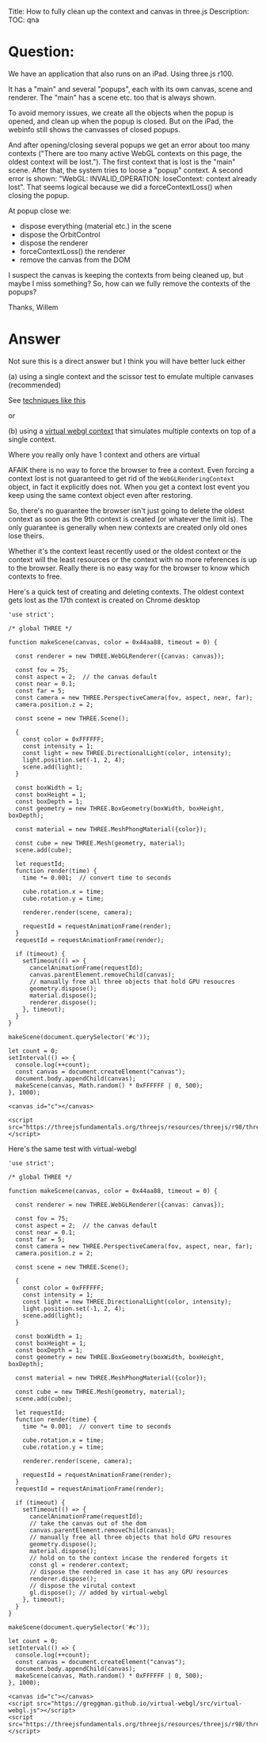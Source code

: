 Title: How to fully clean up the context and canvas in three.js
Description:
TOC: qna

# Question:

We have an application that also runs on an iPad. Using three.js r100.

It has a "main" and several "popups", each with its own canvas, scene and renderer. The "main" has a scene etc. too that is always shown.

To avoid memory issues, we create all the objects when the popup is opened, and clean up when the popup is closed.
But on the iPad, the webinfo still shows the canvasses of closed popups.

And after opening/closing several popups we get an error about too many contexts ("There are too many active WebGL contexts on this page, the oldest context will be lost.").
The first context that is lost is the "main" scene. After that, the system tries to loose a "popup" context. A second error is shown: "WebGL: INVALID_OPERATION: loseContext: context already lost". That seems logical because we did a forceContextLoss() when closing the popup.

At popup close we:

 - dispose everything (material etc.) in the scene
 - dispose the OrbitControl
 - dispose the renderer
 - forceContextLoss() the renderer
 - remove the canvas from the DOM

I suspect the canvas is keeping the contexts from being cleaned up, but maybe I miss something?
So, how can we fully remove the contexts of the popups?

Thanks, Willem



# Answer

Not sure this is a direct answer but I think you will have better luck either 

(a) using a single context and the scissor test to emulate multiple canvases (recommended)

See [techniques like this](https://threejsfundamentals.org/threejs/lessons/threejs-multiple-scenes.html) 

or 

(b) using a [virtual webgl context](https://github.com/greggman/virtual-webgl) that simulates multiple contexts on top of a single context.

Where you really only have 1 context and others are virtual

AFAIK there is no way to force the browser to free a context. Even forcing a context lost is not guaranteed to get rid of the `WebGLRenderingContext` object, in fact it explicitly does not. When you get a context lost event you keep using the same context object even after restoring.

So, there's no guarantee the browser isn't just going to delete the oldest context as soon as the 9th context is created (or whatever the limit is). The only guarantee is generally when new contexts are created only old ones lose theirs.

Whether it's the context least recently used or the oldest context or the context will the least resources or the context with no more references is up to the browser. Really there is no easy way for the browser to know which contexts to free. 

Here's a quick test of creating and deleting contexts. The oldest context gets lost as the 17th context is created on Chrome desktop

<!-- begin snippet: js hide: true console: true babel: false -->

<!-- language: lang-js -->

    'use strict';

    /* global THREE */

    function makeScene(canvas, color = 0x44aa88, timeout = 0) {
      
      const renderer = new THREE.WebGLRenderer({canvas: canvas});

      const fov = 75;
      const aspect = 2;  // the canvas default
      const near = 0.1;
      const far = 5;
      const camera = new THREE.PerspectiveCamera(fov, aspect, near, far);
      camera.position.z = 2;

      const scene = new THREE.Scene();

      {
        const color = 0xFFFFFF;
        const intensity = 1;
        const light = new THREE.DirectionalLight(color, intensity);
        light.position.set(-1, 2, 4);
        scene.add(light);
      }

      const boxWidth = 1;
      const boxHeight = 1;
      const boxDepth = 1;
      const geometry = new THREE.BoxGeometry(boxWidth, boxHeight, boxDepth);

      const material = new THREE.MeshPhongMaterial({color});

      const cube = new THREE.Mesh(geometry, material);
      scene.add(cube);

      let requestId;
      function render(time) {
        time *= 0.001;  // convert time to seconds

        cube.rotation.x = time;
        cube.rotation.y = time;

        renderer.render(scene, camera);

        requestId = requestAnimationFrame(render);
      }
      requestId = requestAnimationFrame(render);
      
      if (timeout) {
        setTimeout(() => {
          cancelAnimationFrame(requestId);
          canvas.parentElement.removeChild(canvas);
          // manually free all three objects that hold GPU resoucres
          geometry.dispose();
          material.dispose();
          renderer.dispose();
        }, timeout);
      }
    }

    makeScene(document.querySelector('#c'));

    let count = 0;
    setInterval(() => {
      console.log(++count);
      const canvas = document.createElement("canvas");
      document.body.appendChild(canvas);
      makeScene(canvas, Math.random() * 0xFFFFFF | 0, 500);
    }, 1000);

<!-- language: lang-html -->

    <canvas id="c"></canvas>
      
    <script src="https://threejsfundamentals.org/threejs/resources/threejs/r98/three.min.js"></script>

<!-- end snippet -->

Here's the same test with virtual-webgl

<!-- begin snippet: js hide: true console: true babel: false -->

<!-- language: lang-js -->

    'use strict';

    /* global THREE */

    function makeScene(canvas, color = 0x44aa88, timeout = 0) {
      
      const renderer = new THREE.WebGLRenderer({canvas: canvas});

      const fov = 75;
      const aspect = 2;  // the canvas default
      const near = 0.1;
      const far = 5;
      const camera = new THREE.PerspectiveCamera(fov, aspect, near, far);
      camera.position.z = 2;

      const scene = new THREE.Scene();

      {
        const color = 0xFFFFFF;
        const intensity = 1;
        const light = new THREE.DirectionalLight(color, intensity);
        light.position.set(-1, 2, 4);
        scene.add(light);
      }

      const boxWidth = 1;
      const boxHeight = 1;
      const boxDepth = 1;
      const geometry = new THREE.BoxGeometry(boxWidth, boxHeight, boxDepth);

      const material = new THREE.MeshPhongMaterial({color});

      const cube = new THREE.Mesh(geometry, material);
      scene.add(cube);

      let requestId;
      function render(time) {
        time *= 0.001;  // convert time to seconds

        cube.rotation.x = time;
        cube.rotation.y = time;

        renderer.render(scene, camera);

        requestId = requestAnimationFrame(render);
      }
      requestId = requestAnimationFrame(render);
      
      if (timeout) {
        setTimeout(() => {
          cancelAnimationFrame(requestId);
          // take the canvas out of the dom
          canvas.parentElement.removeChild(canvas);
          // manually free all three objects that hold GPU resoures
          geometry.dispose();
          material.dispose();
          // hold on to the context incase the rendered forgets it
          const gl = renderer.context;
          // dispose the rendered in case it has any GPU resources
          renderer.dispose();
          // dispose the virutal context
          gl.dispose(); // added by virtual-webgl
        }, timeout);
      }
    }

    makeScene(document.querySelector('#c'));

    let count = 0;
    setInterval(() => {
      console.log(++count);
      const canvas = document.createElement("canvas");
      document.body.appendChild(canvas);
      makeScene(canvas, Math.random() * 0xFFFFFF | 0, 500);
    }, 1000);

<!-- language: lang-html -->

    <canvas id="c"></canvas>
    <script src="https://greggman.github.io/virtual-webgl/src/virtual-webgl.js"></script>
    <script src="https://threejsfundamentals.org/threejs/resources/threejs/r98/three.min.js"></script>

<!-- end snippet -->


